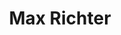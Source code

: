 ---
title: "Max Richter"
summary: "German-born British composer, born 22 March 1966 in Hameln, Germany. He co-founded the contemporary classical ensemble , with which he stayed for ten years, he has worked with, among many others, Roni Size and Future Sound of London. Owner of"
image: "max-richter.jpg"
apple_music_artist_url: "None"
---